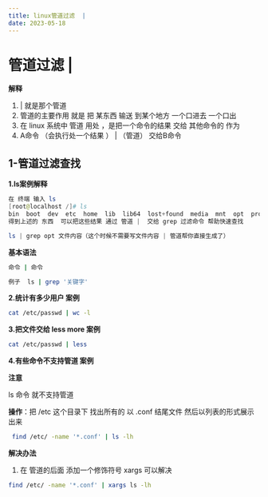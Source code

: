```yaml
---
title: linux管道过滤  | 
date: 2023-05-18
---
```

<Boxx/>

# 管道过滤  | 

**解释**

1. | 就是那个管道 
2. 管道的主要作用 就是 把 某东西 输送 到某个地方  一个口进去 一个口出 
3. 在 linux 系统中 管道 用处 ，是把一个命令的结果 交给 其他命令的 作为
4. A命令 （会执行处一个结果 ） | （管道） 交给B命令 

## 1-管道过滤查找

**1.ls案例解释**

```powershell
在 终端 输入 ls 
[root@localhost /]# ls
bin  boot  dev  etc  home  lib  lib64  lost+found  media  mnt  opt  proc  root  run  sbin  srv  sys  tmp  usr  var
得到上述的 东西  可以把这些结果 通过 管道 |  交给 grep 过滤命令 帮助快速查找

ls | grep opt 文件内容（这个时候不需要写文件内容 | 管道帮你直接生成了）
```

**基本语法**

```sh
命令 | 命令 

例子  ls | grep '关键字'
```

**2.统计有多少用户  案例**

```sh
cat /etc/passwd | wc -l
```

**3.把文件交给 less  more  案例**

```sh
cat /etc/passwd | less
```

**4.有些命令不支持管道  案例**

**注意**

ls 命令 就不支持管道

**操作**：把 /etc 这个目录下 找出所有的 以 .conf 结尾文件    然后以列表的形式展示出来

```sh
 find /etc/ -name '*.conf' | ls -lh
```

**解决办法**

1. 在 管道的后面 添加一个修饰符号  xargs 可以解决

```sh
find /etc/ -name '*.conf' | xargs ls -lh
```
